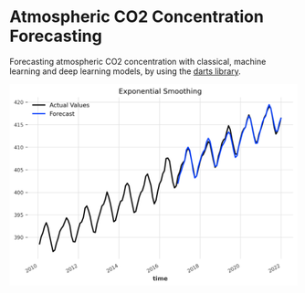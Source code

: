 # Atmospheric CO2 Concentration Forecasting
Forecasting atmospheric CO2 concentration with classical, machine learning and deep learning models, by using the [darts library](https://unit8co.github.io/darts/index.html).

![Exponential Smoothing](img/exp_smooth.png)